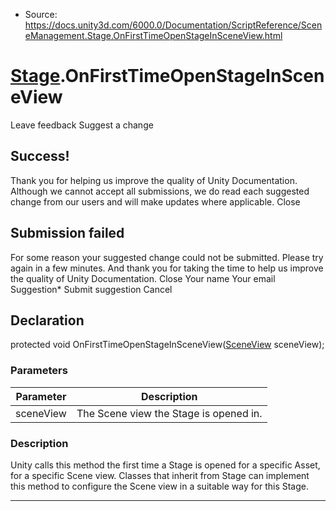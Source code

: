 * Source: https://docs.unity3d.com/6000.0/Documentation/ScriptReference/SceneManagement.Stage.OnFirstTimeOpenStageInSceneView.html

#  [Stage](https://docs.unity3d.com/6000.0/Documentation/ScriptReference/SceneManagement.Stage.html).OnFirstTimeOpenStageInSceneView
Leave feedback
Suggest a change
## Success!
Thank you for helping us improve the quality of Unity Documentation. Although we cannot accept all submissions, we do read each suggested change from our users and will make updates where applicable.
Close
## Submission failed
For some reason your suggested change could not be submitted. Please <a>try again</a> in a few minutes. And thank you for taking the time to help us improve the quality of Unity Documentation.
Close
Your name Your email Suggestion* Submit suggestion
Cancel
## Declaration
protected void OnFirstTimeOpenStageInSceneView([SceneView](https://docs.unity3d.com/6000.0/Documentation/ScriptReference/SceneView.html) sceneView); 
### Parameters
Parameter | Description  
---|---  
sceneView | The Scene view the Stage is opened in.  
### Description
Unity calls this method the first time a Stage is opened for a specific Asset, for a specific Scene view.
Classes that inherit from Stage can implement this method to configure the Scene view in a suitable way for this Stage.
* * *

